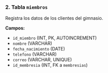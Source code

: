 ### **2. Tabla `miembros`**
Registra los datos de los clientes del gimnasio.

**Campos:**
- `id_miembro` (INT, PK, AUTOINCREMENT)
- `nombre` (VARCHAR)
- `fecha_nacimiento` (DATE)
- `telefono` (VARCHAR)
- `correo` (VARCHAR, UNIQUE)
- `id_membresia` (INT, FK a `membresias`)
